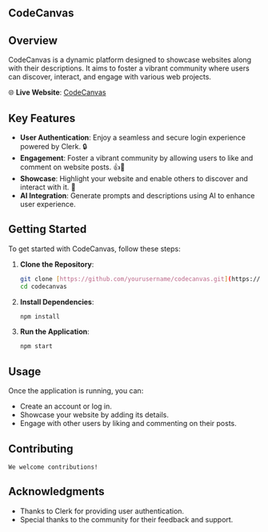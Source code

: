 

## CodeCanvas

## Overview

CodeCanvas is a dynamic platform designed to showcase websites along with their descriptions. It aims to foster a vibrant community where users can discover, interact, and engage with various web projects.

🌐 **Live Website**: [CodeCanvas](https://code-canvas-orpin.vercel.app/)  

## Key Features

- **User Authentication**: Enjoy a seamless and secure login experience powered by Clerk. 🔒
- **Engagement**: Foster a vibrant community by allowing users to like and comment on website posts. 👍💬
- **Showcase**: Highlight your website and enable others to discover and interact with it. 🌟
- **AI Integration**: Generate prompts and descriptions using AI to enhance user experience.

## Getting Started

To get started with CodeCanvas, follow these steps:

1. **Clone the Repository**:
   ```bash
   git clone [https://github.com/yourusername/codecanvas.git](https://github.com/Abdullah-dev0/CodeCanvas.git)
   cd codecanvas
   ```

2. **Install Dependencies**:
   ```bash
   npm install
   ```

3. **Run the Application**:
   ```bash
   npm start
   ```

## Usage

Once the application is running, you can:

- Create an account or log in.
- Showcase your website by adding its details.
- Engage with other users by liking and commenting on their posts.

## Contributing
```
We welcome contributions!
```

## Acknowledgments

- Thanks to Clerk for providing user authentication.
- Special thanks to the community for their feedback and support.
